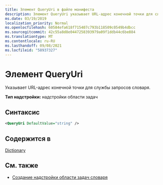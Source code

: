 ```yaml
---
title: Элемент QueryUri в файле манифеста
description: Элемент QueryUri указывает URL-адрес конечной точки для службы запросов словаря.
ms.date: 03/19/2019
localization_priority: Normal
ms.openlocfilehash: 60584efa618f715407c793b118509c0549b4dbcc
ms.sourcegitcommit: 42c55a8d8e0447258393979a09f1ddb44c6be884
ms.translationtype: MT
ms.contentlocale: ru-RU
ms.lasthandoff: 09/08/2021
ms.locfileid: "58937327"
---
```

# <a name="queryuri-element"></a>Элемент QueryUri

Указывает URL-адрес конечной точки для службы запросов словаря.

**Тип надстройки:** надстройки области задач

## <a name="syntax"></a>Синтаксис

```XML
<QueryUri DefaultValue="string" />
```

## <a name="contained-in"></a>Содержится в

[Dictionary](dictionary.md)

## <a name="see-also"></a>См. также

- [Создание надстройки области задач словаря](../../word/dictionary-task-pane-add-ins.md)
